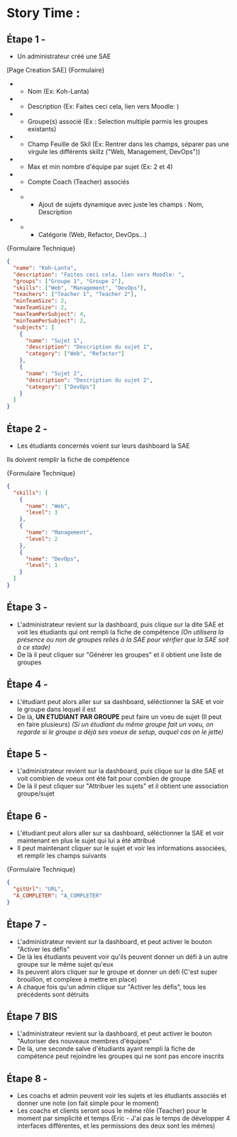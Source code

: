 # Story Time :

## Étape 1 -

- Un administrateur créé une SAE

[Page Creation SAE]
{Formulaire}

- - Nom (Ex: Koh-Lanta)
- - Description (Ex: Faites ceci cela, lien vers Moodle: )
- - Groupe(s) associé (Ex : Selection multiple parmis les groupes existants)
- - Champ Feuille de Skil (Ex: Rentrer dans les champs, séparer pas une virgule les différents skillz ("Web, Management, DevOps"))
- - Max et min nombre d'équipe par sujet (Ex: 2 et 4)
- - Compte Coach (Teacher) associés
- - - Ajout de sujets dynamique avec juste les champs : Nom, Description
- - - Catégorie (Web, Refactor, DevOps...)

{Formulaire Technique}

```json
{
  "name": "Koh-Lanta",
  "description": "Faites ceci cela, lien vers Moodle: ",
  "groups": ["Groupe 1", "Groupe 2"],
  "skills": ["Web", "Management", "DevOps"],
  "teachers": ["Teacher 1", "Teacher 2"],
  "minTeamSize": 2,
  "maxTeamSize": 2,
  "maxTeamPerSubject": 4,
  "minTeamPerSubject": 2,
  "subjects": [
    {
      "name": "Sujet 1",
      "description": "Description du sujet 1",
      "category": ["Web", "Refactor"]
    },
    {
      "name": "Sujet 2",
      "description": "Description du sujet 2",
      "category": ["DevOps"]
    }
  ]
}
```

## Étape 2 -

- Les étudiants concernés voient sur leurs dashboard la SAE

Ils doivent remplir la fiche de compétence

{Formulaire Technique}

```json
{
  "skills": [
    {
      "name": "Web",
      "level": 3
    },
    {
      "name": "Management",
      "level": 2
    },
    {
      "name": "DevOps",
      "level": 1
    }
  ]
}
```

## Étape 3 -

- L'administrateur revient sur la dashboard, puis clique sur la dite SAE et voit les étudiants qui ont rempli la fiche de compétence
  _(On utilisera la présence ou non de groupes reliés à la SAE pour vérifier que la SAE soit à ce stade)_
- De là il peut cliquer sur "Générer les groupes" et il obtient une liste de groupes

## Étape 4 -

- L'étudiant peut alors aller sur sa dashboard, séléctionner la SAE et voir le groupe dans lequel il est
- De là, **UN ETUDIANT PAR GROUPE** peut faire un voeu de sujet (Il peut en faire plusieurs)
  _(Si un étudiant du même groupe fait un voeu, on regarde si le groupe a déjà ses voeux de setup, auquel cas on le jette)_

## Étape 5 -

- L'administrateur revient sur la dashboard, puis clique sur la dite SAE et voit combien de voeux ont été fait pour combien de groupe
- De là il peut cliquer sur "Attribuer les sujets" et il obtient une association groupe/sujet

## Étape 6 -

- L'étudiant peut alors aller sur sa dashboard, séléctionner la SAE et voir maintenant en plus le sujet qui lui a été attribué
- Il peut maintenant cliquer sur le sujet et voir les informations associées, et remplir les champs suivants

{Formulaire Technique}

```json
{
  "gitUrl": "URL",
  "A_COMPLETER": "A_COMPLETER"
}
```

## Étape 7 -

- L'administrateur revient sur la dashboard, et peut activer le bouton "Activer les défis"
- De là les étudiants peuvent voir qu'ils peuvent donner un défi à un autre groupe sur le même sujet qu'eux
- Ils peuvent alors cliquer sur le groupe et donner un défi (C'est super brouillon, et complexe à mettre en place)
- A chaque fois qu'un admin clique sur "Activer les défis", tous les précédents sont détruits

## Étape 7 BIS

- L'administrateur revient sur la dashboard, et peut activer le bouton "Autoriser des nouveaux membres d'équipes"
- De là, une seconde salve d'étudiants ayant rempli la fiche de compétence peut rejoindre les groupes qui ne sont pas encore inscrits

## Étape 8 -

- Les coachs et admin peuvent voir les sujets et les étudiants associés et donner une note (on fait simple pour le moment)
- Les coachs et clients seront sous le même rôle (Teacher) pour le moment par simplicité et temps (Eric - J'ai pas le temps de développer 4 interfaces différentes, et les permissions des deux sont les mêmes)
